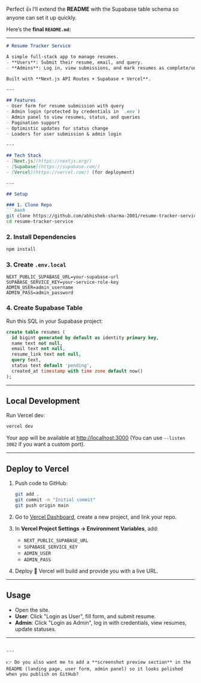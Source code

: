Perfect 👍 I’ll extend the **README** with the Supabase table schema so anyone can set it up quickly.

Here’s the **final `README.md`:**

---

````markdown
# Resume Tracker Service

A simple full-stack app to manage resumes.  
- **Users**: Submit their resume, email, and query.  
- **Admins**: Log in, view submissions, and mark resumes as complete/undo with pagination.  

Built with **Next.js API Routes + Supabase + Vercel**.

---

## Features
- User form for resume submission with query
- Admin login (protected by credentials in `.env`)
- Admin panel to view resumes, status, and queries
- Pagination support
- Optimistic updates for status change
- Loaders for user submission & admin login

---

## Tech Stack
- [Next.js](https://nextjs.org/)
- [Supabase](https://supabase.com/)
- [Vercel](https://vercel.com/) (for deployment)

---

## Setup

### 1. Clone Repo
```bash
git clone https://github.com/abhishek-sharma-2001/resume-tracker-service.git
cd resume-tracker-service
````

### 2. Install Dependencies

```bash
npm install
```

### 3. Create `.env.local`

```env
NEXT_PUBLIC_SUPABASE_URL=your-supabase-url
SUPABASE_SERVICE_KEY=your-service-role-key
ADMIN_USER=admin_username
ADMIN_PASS=admin_password
```

### 4. Create Supabase Table

Run this SQL in your Supabase project:

```sql
create table resumes (
  id bigint generated by default as identity primary key,
  name text not null,
  email text not null,
  resume_link text not null,
  query text,
  status text default 'pending',
  created_at timestamp with time zone default now()
);
```

---

## Local Development

Run Vercel dev:

```bash
vercel dev
```

Your app will be available at [http://localhost:3000](http://localhost:3000)
(You can use `--listen 3002` if you want a custom port).

---

## Deploy to Vercel

1. Push code to GitHub:

   ```bash
   git add .
   git commit -m "Initial commit"
   git push origin main
   ```

2. Go to [Vercel Dashboard](https://vercel.com/), create a new project, and link your repo.

3. In **Vercel Project Settings → Environment Variables**, add:

   * `NEXT_PUBLIC_SUPABASE_URL`
   * `SUPABASE_SERVICE_KEY`
   * `ADMIN_USER`
   * `ADMIN_PASS`

4. Deploy 🚀
   Vercel will build and provide you with a live URL.

---

## Usage

* Open the site.
* **User**: Click "Login as User", fill form, and submit resume.
* **Admin**: Click "Login as Admin", log in with credentials, view resumes, update statuses.

---

```

---

👉 Do you also want me to add a **screenshot preview section** in the README (landing page, user form, admin panel) so it looks polished when you publish on GitHub?
```
